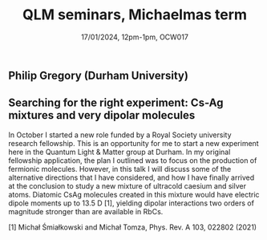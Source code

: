 ﻿---
layout: page
title: QLM seminars, Michaelmas term
subtitle: 17/01/2024, 12pm-1pm, OCW017
---

## Philip Gregory (Durham University)

## Searching for the right experiment: Cs-Ag mixtures and very dipolar molecules

In October I started a new role funded by a Royal Society university research fellowship. This is an opportunity for me to start a new experiment here in the Quantum Light & Matter group at Durham. In my original fellowship application, the plan I outlined was to focus on the production of fermionic molecules. However, in this talk I will discuss some of the alternative directions that I have considered, and how I have finally arrived at the conclusion to study a new mixture of ultracold caesium and silver atoms. Diatomic CsAg molecules created in this mixture would have electric dipole moments up to 13.5 D [1], yielding dipolar interactions two orders of magnitude stronger than are available in RbCs. 

[1] Michał Śmiałkowski and Michał Tomza, Phys. Rev. A 103, 022802 (2021)





